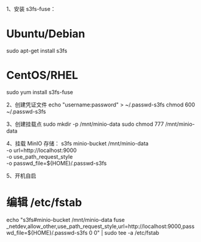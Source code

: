1、安装 s3fs-fuse：
# Ubuntu/Debian
sudo apt-get install s3fs

# CentOS/RHEL
sudo yum install s3fs-fuse

2、创建凭证文件
echo "username:password" > ~/.passwd-s3fs
chmod 600 ~/.passwd-s3fs

3、创建挂载点
sudo mkdir -p /mnt/minio-data
sudo chmod 777 /mnt/minio-data

4、挂载 MinIO 存储：
s3fs minio-bucket /mnt/minio-data \
    -o url=http://localhost:9000 \
    -o use_path_request_style \
    -o passwd_file=${HOME}/.passwd-s3fs

5、开机自启
# 编辑 /etc/fstab
echo "s3fs#minio-bucket /mnt/minio-data fuse _netdev,allow_other,use_path_request_style,url=http://localhost:9000,passwd_file=${HOME}/.passwd-s3fs 0 0" | sudo tee -a /etc/fstab

